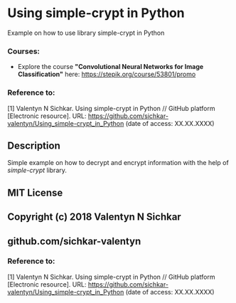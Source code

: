 # Using simple-crypt in Python
Example on how to use library simple-crypt in Python

### Courses:
* Explore the course **"Convolutional Neural Networks for Image Classification"** here: https://stepik.org/course/53801/promo

### Reference to:
[1] Valentyn N Sichkar. Using simple-crypt in Python // GitHub platform [Electronic resource]. URL: https://github.com/sichkar-valentyn/Using_simple-crypt_in_Python (date of access: XX.XX.XXXX)

## Description
Simple example on how to decrypt and encrypt information with the help of _simple-crypt_ library.

## MIT License
## Copyright (c) 2018 Valentyn N Sichkar
## github.com/sichkar-valentyn
### Reference to:
[1] Valentyn N Sichkar. Using simple-crypt in Python // GitHub platform [Electronic resource]. URL: https://github.com/sichkar-valentyn/Using_simple-crypt_in_Python (date of access: XX.XX.XXXX)
